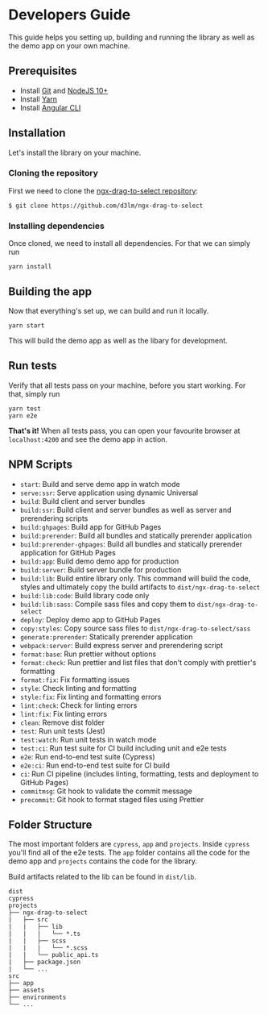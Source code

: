 # Developers Guide

This guide helps you setting up, building and running the library as well as the demo app on your own machine.

## Prerequisites

- Install [Git](https://git-scm.com) and [NodeJS 10+](https://nodejs.org)
- Install [Yarn](https://yarnpkg.com/en/)
- Install [Angular CLI](https://cli.angular.io)

## Installation

Let's install the library on your machine.

### Cloning the repository

First we need to clone the [ngx-drag-to-select repository](https://github.com/d3lm/ngx-drag-to-select):

```
$ git clone https://github.com/d3lm/ngx-drag-to-select
```

### Installing dependencies

Once cloned, we need to install all dependencies. For that we can simply run

```
yarn install
```

## Building the app

Now that everything's set up, we can build and run it locally.

```
yarn start
```

This will build the demo app as well as the libary for development.

## Run tests

Verify that all tests pass on your machine, before you start working. For that, simply run

```
yarn test
yarn e2e
```

**That's it!** When all tests pass, you can open your favourite browser at `localhost:4200` and see the demo app in action.

## NPM Scripts

- `start`: Build and serve demo app in watch mode
- `serve:ssr`: Serve application using dynamic Universal
- `build`: Build client and server bundles
- `build:ssr`: Build client and server bundles as well as server and prerendering scripts
- `build:ghpages`: Build app for GitHub Pages
- `build:prerender`: Build all bundles and statically prerender application
- `build:prerender-ghpages`: Build all bundles and statically prerender application for GitHub Pages
- `build:app`: Build demo demo app for production
- `build:server`: Build server bundle for production
- `build:lib`: Build entire library only. This command will build the code, styles and ultimately copy the build artifacts to `dist/ngx-drag-to-select`
- `build:lib:code`: Build library code only
- `build:lib:sass`: Compile sass files and copy them to `dist/ngx-drag-to-select`
- `deploy`: Deploy demo app to GitHub Pages
- `copy:styles`: Copy source sass files to `dist/ngx-drag-to-select/sass`
- `generate:prerender`: Statically prerender application
- `webpack:server`: Build express server and prerendering script
- `format:base`: Run prettier without options
- `format:check`: Run prettier and list files that don't comply with prettier's formatting
- `format:fix`: Fix formatting issues
- `style`: Check linting and formatting
- `style:fix`: Fix linting and formatting errors
- `lint:check`: Check for linting errors
- `lint:fix`: Fix linting errors
- `clean`: Remove dist folder
- `test`: Run unit tests (Jest)
- `test:watch`: Run unit tests in watch mode
- `test:ci`: Run test suite for CI build including unit and e2e tests
- `e2e`: Run end-to-end test suite (Cypress)
- `e2e:ci`: Run end-to-end test suite for CI build
- `ci`: Run CI pipeline (includes linting, formatting, tests and deployment to GitHub Pages)
- `commitmsg`: Git hook to validate the commit message
- `precommit`: Git hook to format staged files using Prettier

## Folder Structure

The most important folders are `cypress`, `app` and `projects`. Inside `cypress` you'll find all of the e2e tests. The `app` folder contains all the code for the demo app and `projects` contains the code for the library.

Build artifacts related to the lib can be found in `dist/lib`.

```
dist
cypress
projects
├── ngx-drag-to-select
|   ├── src
|   |   ├── lib
|   |   |   └── *.ts
|   |   ├── scss
|   |   |   └── *.scss
|   |   └── public_api.ts
|   ├── package.json
|   └── ...
src
├── app
├── assets
├── environments
└── ...
```
